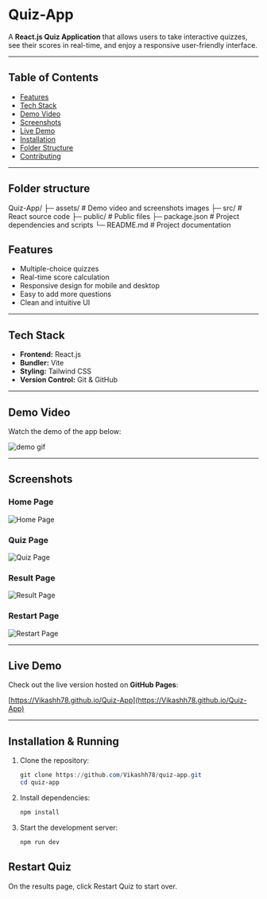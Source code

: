 # Quiz-App

A **React.js Quiz Application** that allows users to take interactive quizzes, see their scores in real-time, and enjoy a responsive user-friendly interface.  

---

## Table of Contents

- [Features](#features)  
- [Tech Stack](#tech-stack)  
- [Demo Video](#demo-video)  
- [Screenshots](#screenshots)  
- [Live Demo](#live-demo)  
- [Installation](#installation)  
- [Folder Structure](#folder-structure)  
- [Contributing](#contributing)  

---

## Folder structure

Quiz-App/
├─ assets/           # Demo video and screenshots images
├─ src/              # React source code
├─ public/           # Public files
├─ package.json      # Project dependencies and scripts
└─ README.md         # Project documentation


## Features

- Multiple-choice quizzes  
- Real-time score calculation  
- Responsive design for mobile and desktop  
- Easy to add more questions  
- Clean and intuitive UI  

---

## Tech Stack

- **Frontend:** React.js  
- **Bundler:** Vite  
- **Styling:** Tailwind CSS 
- **Version Control:** Git & GitHub  

---

## Demo Video

Watch the demo of the app below:

![demo gif](quiz-app/src/assets/quiz-app-demo.gif)

---

## Screenshots

### Home Page
![Home Page](quiz-app/src/assets/home-page.png)

### Quiz Page
![Quiz Page](quiz-app/src/assets/quiz-page.png)

### Result Page
![Result Page](quiz-app/src/assets/result-page.png)

### Restart Page
![Restart Page](quiz-app/src/assets/restart-page.png)

---

## Live Demo

Check out the live version hosted on **GitHub Pages**:

[https://Vikashh78.github.io/Quiz-App](https://Vikashh78.github.io/Quiz-App)

---

## Installation & Running

1. Clone the repository:
   ```ps1
   git clone https://github.com/Vikashh78/quiz-app.git
   cd quiz-app
   ```

2. Install dependencies:
   ```ps1
   npm install
   ```

3. Start the development server:
   ```ps1
   npm run dev
   ```

## Restart Quiz

On the results page, click Restart Quiz to start over.
